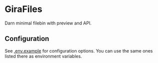 # GiraFiles

Darn minimal filebin with preview and API.

## Configuration
See [.env.example](.env.example) for configuration options. You can use the same ones listed there
as environment variables.
